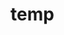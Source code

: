 # temp

















































































































































































































































































































































































































































































































































































